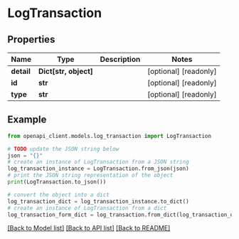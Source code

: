 # LogTransaction


## Properties

Name | Type | Description | Notes
------------ | ------------- | ------------- | -------------
**detail** | **Dict[str, object]** |  | [optional] [readonly] 
**id** | **str** |  | [optional] [readonly] 
**type** | **str** |  | [optional] [readonly] 

## Example

```python
from openapi_client.models.log_transaction import LogTransaction

# TODO update the JSON string below
json = "{}"
# create an instance of LogTransaction from a JSON string
log_transaction_instance = LogTransaction.from_json(json)
# print the JSON string representation of the object
print(LogTransaction.to_json())

# convert the object into a dict
log_transaction_dict = log_transaction_instance.to_dict()
# create an instance of LogTransaction from a dict
log_transaction_form_dict = log_transaction.from_dict(log_transaction_dict)
```
[[Back to Model list]](../README.md#documentation-for-models) [[Back to API list]](../README.md#documentation-for-api-endpoints) [[Back to README]](../README.md)


